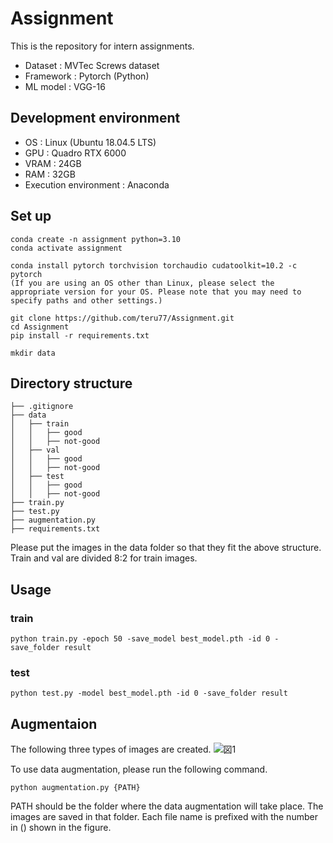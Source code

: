# Assignment
This is the repository for intern assignments.
* Dataset : MVTec Screws dataset
* Framework : Pytorch (Python)
* ML model : VGG-16

## Development environment
* OS : Linux (Ubuntu 18.04.5 LTS)
* GPU : Quadro RTX 6000
* VRAM : 24GB
* RAM : 32GB
* Execution environment : Anaconda

## Set up
```shell
conda create -n assignment python=3.10
conda activate assignment

conda install pytorch torchvision torchaudio cudatoolkit=10.2 -c pytorch
(If you are using an OS other than Linux, please select the appropriate version for your OS. Please note that you may need to specify paths and other settings.)

git clone https://github.com/teru77/Assignment.git
cd Assignment
pip install -r requirements.txt

mkdir data
```

## Directory structure
```none
├── .gitignore
├── data
│   ├── train
│   │   ├── good
│   │   ├── not-good
│   ├── val
│   │   ├── good
│   │   ├── not-good
│   ├── test
│   │   ├── good
│   │   ├── not-good
├── train.py
├── test.py
├── augmentation.py
├── requirements.txt
```
Please put the images in the data folder so that they fit the above structure. <br />
Train and val are divided 8:2 for train images.

## Usage
### train
```shell
python train.py -epoch 50 -save_model best_model.pth -id 0 -save_folder result
```
### test
```shell
python test.py -model best_model.pth -id 0 -save_folder result
```

## Augmentaion
The following three types of images are created.
![図1](https://user-images.githubusercontent.com/64674323/162917982-99d21894-5468-4983-a57f-e7df0d4f0f83.png)

To use data augmentation, please run the following command.
```shell
python augmentation.py {PATH}
```
PATH should be the folder where the data augmentation will take place. The images are saved in that folder.
Each file name is prefixed with the number in () shown in the figure.
